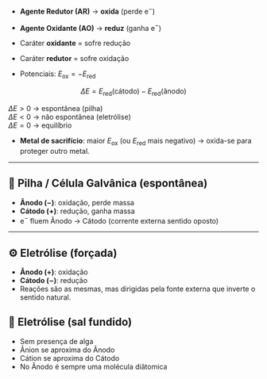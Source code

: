 - **Agente Redutor (AR)** → **oxida** (perde e$^-$)  
- **Agente Oxidante (AO)** → **reduz** (ganha e$^-$)

- Caráter **oxidante** = sofre redução  
- Caráter **redutor**  = sofre oxidação  

- Potenciais: $E_{\text{ox}} = -E_{\text{red}}$

$$
\Delta E = E_{\text{red}}(\text{cátodo}) - E_{\text{red}}(\text{ânodo})
$$

$\Delta E>0$ → espontânea (pilha)  
$\Delta E<0$ → não espontânea (eletrólise)  
$\Delta E=0$ → equilíbrio  

- **Metal de sacrifício**: maior $E_{\text{ox}}$ (ou $E_{\text{red}}$ mais negativo) → oxida-se para proteger outro metal.

---

## 🔋 Pilha / Célula Galvânica (espontânea)

- **Ânodo ($-$)**: oxidação, perde massa  
- **Cátodo ($+$)**: redução, ganha massa  
- e$^-$ fluem Ânodo → Cátodo (corrente externa sentido oposto)

---

## ⚙️ Eletrólise (forçada)

- **Ânodo ($+$)**: oxidação  
- **Cátodo ($-$)**: redução  
- Reações são as mesmas, mas dirigidas pela fonte externa que inverte o sentido natural.

## 🔌 Eletrólise (sal fundido)

- Sem presença de alga
- Ânion se aproxima do Ânodo
- Cátion se aproxima do Cátodo 
- No Ânodo é sempre uma molécula diâtomica 